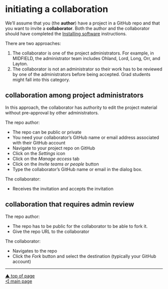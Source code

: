 initiating a collaboration
================

We’ll assume that you (the **author**) have a project in a GitHub repo
and that you want to invite a **collaborator**. Both the author and the
collaborator should have completed the [Installing
software](p001-install-software.md) instructions.

There are two approaches:

1.  The collaborator is one of the project administrators. For example,
    in MIDFIELD, the administrator team includes Ohland, Lord, Long,
    Orr, and Layton.
2.  The collaborator is not an administrator so their work has to be
    reviewed by one of the administrators before being accepted. Grad
    students might fall into this category.

## collaboration among project administrators

In this approach, the collaborator has authority to edit the project
material without pre-approval by other administrators.

The repo author:

-   The repo can be public or private
-   You need your collaborator’s GitHub name or email address associated
    with their GitHub account
-   Navigate to your project repo on GitHub
-   Click on the *Settings* icon
-   Click on the *Manage access* tab
-   Click on the *Invite teams or people* button
-   Type the collaborator’s GitHub name or email in the dialog box.

The collaborator:

-   Receives the invitation and accepts the invitation

## collaboration that requires admin review

The repo author:

-   The repo has to be public for the collaborator to be able to fork
    it.
-   Give the repo URL to the collaborator

The collaborator:

-   Navigates to the repo
-   Click the *Fork* button and select the destination (typically your
    GitHub account)

------------------------------------------------------------------------

<a href="#top">▲ top of page</a>  
[◁ main page](../README.md)
